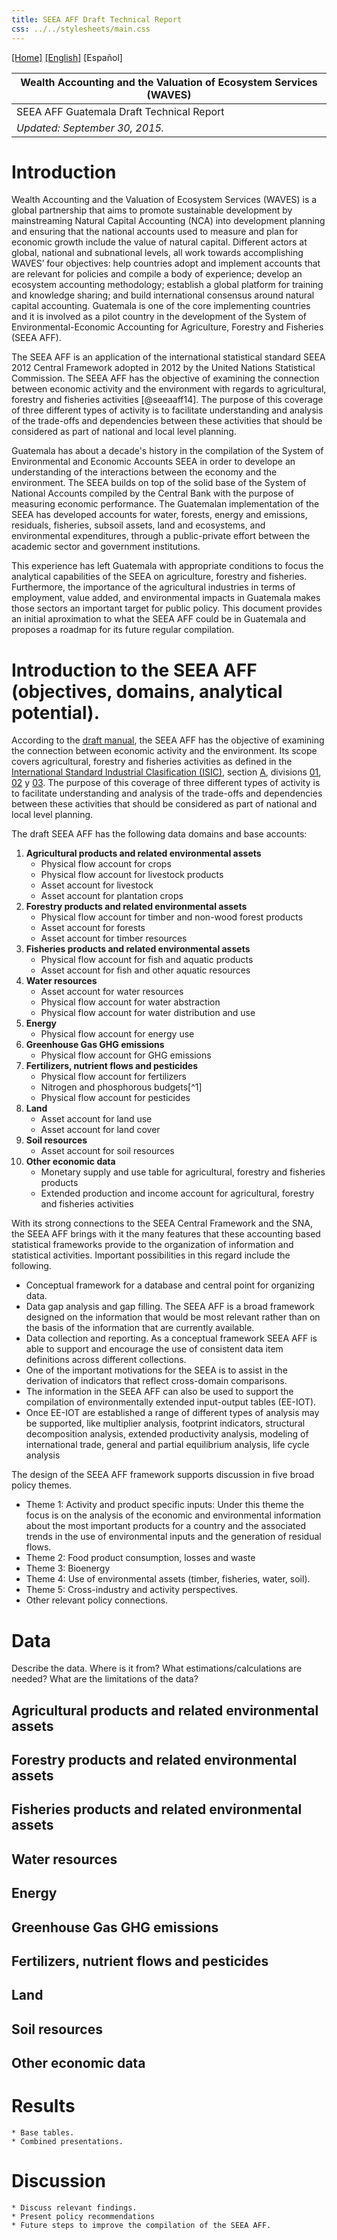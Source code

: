 ```yaml
---
title: SEEA AFF Draft Technical Report
css: ../../stylesheets/main.css
---
```


[[Home]](/seea-aff/) [[English]](/seea-aff/site/en/outline.html)  \[Español\] 

 | Wealth Accounting and the Valuation of Ecosystem Services (WAVES) |
 | --- |
 | SEEA AFF Guatemala Draft Technical Report |
 | _Updated: September 30, 2015._ |


# Introduction

Wealth Accounting and the Valuation of Ecosystem Services (WAVES) is a global partnership that aims to promote sustainable development by mainstreaming Natural Capital Accounting (NCA) into development planning and ensuring that the national accounts used to measure and plan for economic growth include the value of natural capital. Different actors at global, national and subnational levels, all work towards accomplishing WAVES’ four objectives: help countries adopt and implement accounts that are relevant for policies and compile a body of experience; develop an ecosystem accounting methodology; establish a global platform for training and knowledge sharing; and build international consensus around natural capital accounting. Guatemala is one of the core implementing countries and it is involved as a pilot country in the development of the System of Environmental-Economic Accounting for Agriculture, Forestry and Fisheries (SEEA AFF).

The SEEA AFF is an application of the international statistical standard SEEA 2012 Central Framework adopted in 2012 by the United Nations Statistical Commission. The SEEA AFF has the objective of examining the connection between economic activity and the environment with regards to agricultural, forestry and fisheries activities [@seeaaff14]. The purpose of this coverage of three different types of activity is to facilitate understanding and analysis of the trade-offs and dependencies between these activities that should be considered as part of national and local level planning.

Guatemala has about a decade's history in the compilation of the System of Environmental and Economic Accounts SEEA in order to develope an understanding of the interactions between the economy and the environment. The SEEA builds on top of the solid base of the System of National Accounts compiled by the Central Bank with the purpose of measuring economic performance. The Guatemalan implementation of the SEEA has developed accounts for water, forests, energy and emissions, residuals, fisheries, subsoil assets, land and ecosystems, and environmental expenditures, through a public-private effort between the academic sector and government institutions.

This experience has left Guatemala with appropriate conditions to focus the analytical capabilities of the SEEA on agriculture, forestry and fisheries. Furthermore, the importance of the agricultural industries in terms of employment, value added, and environmental impacts in Guatemala makes those sectors an important target for public policy. This document provides an initial aproximation to what the SEEA AFF could be in Guatemala and proposes a roadmap for its future regular compilation.

	
# Introduction to the SEEA AFF (objectives, domains, analytical potential).

According to the [draft manual](http://unstats.un.org/unsd/envaccounting/aff/GC_Draft.pdf), the SEEA AFF has the objective of examining the connection between economic activity and the environment. Its scope covers agricultural, forestry and fisheries activities as defined in the [International Standard Industrial Clasification (ISIC)](http://unstats.un.org/unsd/cr/registry/default.asp?Lg=3), section [A](http://unstats.un.org/unsd/cr/registry/regcs.asp?Cl=27&Lg=1&Co=A), divisions [01](http://unstats.un.org/unsd/cr/registry/regcs.asp?Cl=27&Lg=1&Co=01), [02](http://unstats.un.org/unsd/cr/registry/regcs.asp?Cl=27&Lg=1&Co=02) y [03](http://unstats.un.org/unsd/cr/registry/regcs.asp?Cl=27&Lg=1&Co=03). The purpose of this coverage of three different types of activity is to facilitate understanding and analysis of the trade-offs and dependencies between these activities that should be considered as part of national and local level planning.

The draft SEEA AFF has the following data domains and base accounts:

1. **Agricultural products and related environmental assets**
    * Physical flow account for crops
    * Physical flow account for livestock products
    * Asset account for livestock
    * Asset account for plantation crops
2. **Forestry products and related environmental assets**
    * Physical flow account for timber and non-wood forest products
    * Asset account for forests
    * Asset account for timber resources
3. **Fisheries products and related environmental assets**
    * Physical flow account for fish and aquatic products
    * Asset account for fish and other aquatic resources
4. **Water resources**	
    * Asset account for water resources
    * Physical flow account for water abstraction
    * Physical flow account for water distribution and use
5. **Energy**
    * Physical flow account for energy use
6. **Greenhouse Gas GHG emissions**
    * Physical flow account for GHG emissions
7. **Fertilizers, nutrient flows and pesticides**
    * Physical flow account for fertilizers
    * Nitrogen and phosphorous budgets[^1]
    * Physical flow account for pesticides
8. **Land**
    * Asset account for land use
    * Asset account for land cover
9. **Soil resources**
    * Asset account for soil resources 
10. **Other economic data**
    * Monetary supply and use table for agricultural, forestry and fisheries products
    * Extended production and income account for agricultural, forestry and fisheries activities

With its strong connections to the SEEA Central Framework and the SNA, the SEEA AFF brings with it the many features that these accounting based statistical frameworks provide to the organization of information and statistical activities. Important possibilities in this regard include the following.

* Conceptual framework for a database and central point for organizing data.  
* Data gap analysis and gap filling. The SEEA AFF is a broad framework designed on the information that would be most relevant rather than on the basis of the information that are currently available. 
* Data collection and reporting. As a conceptual framework SEEA AFF is able to support and encourage the use of consistent data item definitions across different collections.
* One of the important motivations for the SEEA is to assist in the derivation of indicators that reflect cross-domain comparisons.
* The information in the SEEA AFF can also be used to support the compilation of environmentally extended input-output tables (EE-IOT). 
* Once EE-IOT are established a range of different types of analysis may be supported, like multiplier analysis, footprint indicators, structural decomposition analysis, extended productivity analysis, modeling of international trade, general and partial equilibrium analysis, life cycle analysis


The design of the SEEA AFF framework supports discussion in five broad policy themes.

* Theme 1: Activity and product specific inputs: Under this theme the focus is on the analysis of the economic and environmental information about the most important products for a country and the associated trends in the use of environmental inputs and the generation of residual flows.
* Theme 2: Food product consumption, losses and waste 
* Theme 3: Bioenergy
* Theme 4: Use of environmental assets (timber, fisheries, water, soil). 
* Theme 5: Cross-industry and activity perspectives. 
* Other relevant policy connections.

# Data

Describe the data.
Where is it from?
What estimations/calculations are needed?
What are the limitations of the data?

## Agricultural products and related environmental assets

## Forestry products and related environmental assets 


## Fisheries products and related environmental assets


## Water resources	

## Energy

## Greenhouse Gas GHG emissions

## Fertilizers, nutrient flows and pesticides

## Land

## Soil resources    

## Other economic data

# Results

	* Base tables.
	* Combined presentations.

# Discussion

	* Discuss relevant findings.
	* Present policy recommendations
	* Future steps to improve the compilation of the SEEA AFF.

